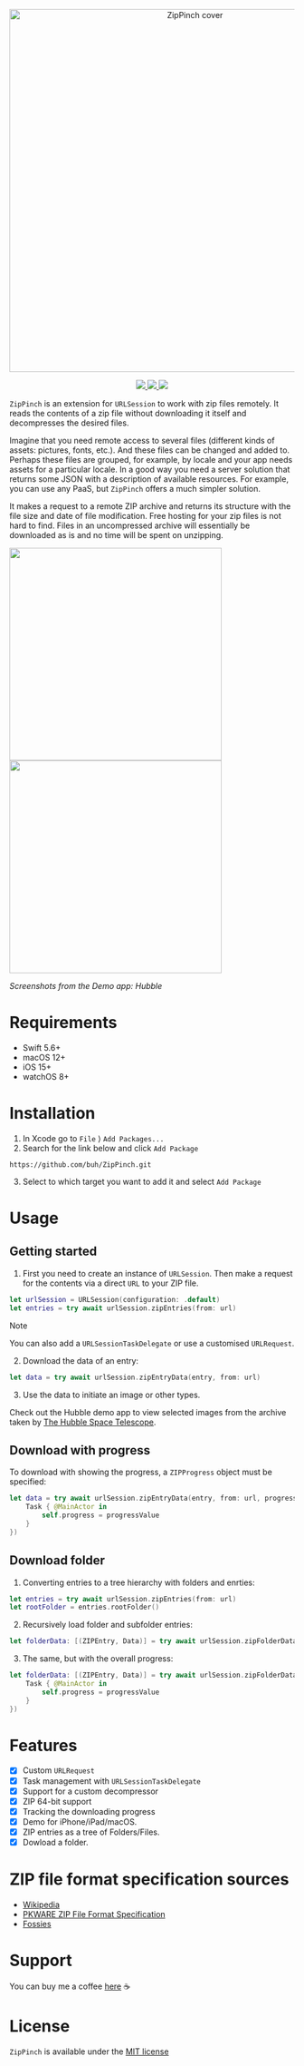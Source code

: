 <p align="center">
  <img width="640" alt="ZipPinch cover" src="https://github.com/buh/ZipPinch/assets/284922/d261cb36-e552-4866-a9ad-ffab5442601b">
</p>

<p align="center">
  <a href="https://swiftpackageindex.com/buh/ZipPinch">
    <img src="https://img.shields.io/endpoint?url=https%3A%2F%2Fswiftpackageindex.com%2Fapi%2Fpackages%2Fbuh%2FZipPinch%2Fbadge%3Ftype%3Dswift-versions" />
    <img src="https://img.shields.io/endpoint?url=https%3A%2F%2Fswiftpackageindex.com%2Fapi%2Fpackages%2Fbuh%2FZipPinch%2Fbadge%3Ftype%3Dplatforms" />
  </a>
  <a href="https://github.com/buh/CompactSlider/blob/main/LICENSE"><img src="https://img.shields.io/github/license/buh/ZipPinch" /></a>
</p>

`ZipPinch` is an extension for `URLSession` to work with zip files remotely. It reads the contents of a zip file without downloading it itself and decompresses the desired files.

Imagine that you need remote access to several files (different kinds of assets: pictures, fonts, etc.). And these files can be changed and added to. Perhaps these files are grouped, for example, by locale and your app needs assets for a particular locale. In a good way you need a server solution that returns some JSON with a description of available resources. For example, you can use any PaaS, but `ZipPinch` offers a much simpler solution. 

It makes a request to a remote ZIP archive and returns its structure with the file size and date of file modification. Free hosting for your zip files is not hard to find. Files in an uncompressed archive will essentially be downloaded as is and no time will be spent on unzipping.

<img src="https://github.com/buh/ZipPinch/assets/284922/5b86afd2-3875-41da-9842-53cbd6a7c285" width="375"/> <img src="https://github.com/buh/ZipPinch/assets/284922/89a0f65a-5973-4b2d-8fc7-d50a04c636e4" width="375"/>

*Screenshots from the Demo app: Hubble*

# Requirements

- Swift 5.6+
- macOS 12+
- iOS 15+
- watchOS 8+

# Installation

1. In Xcode go to `File` ⟩ `Add Packages...`
2. Search for the link below and click `Add Package`
```
https://github.com/buh/ZipPinch.git
```
3. Select to which target you want to add it and select `Add Package`

# Usage
## Getting started

1. First you need to create an instance of `URLSession`.  Then make a request for the contents via a direct `URL` to your ZIP file.

```swift
let urlSession = URLSession(configuration: .default)
let entries = try await urlSession.zipEntries(from: url)
```

> [!NOTE]
> You can also add a `URLSessionTaskDelegate` or use a customised `URLRequest`.

2. Download the data of an entry:

```swift
let data = try await urlSession.zipEntryData(entry, from: url)
```

3. Use the data to initiate an image or other types.

Check out the Hubble demo app to view selected images from the archive taken by [The Hubble Space Telescope](https://esahubble.org).

## Download with progress

To download with showing the progress, a `ZIPProgress` object must be specified:

```swift
let data = try await urlSession.zipEntryData(entry, from: url, progress: .init() { progressValue in
    Task { @MainActor in
        self.progress = progressValue
    }
})
```

## Download folder

1. Converting entries to a tree hierarchy with folders and enrties:
```swift
let entries = try await urlSession.zipEntries(from: url)
let rootFolder = entries.rootFolder()
```
2. Recursively load folder and subfolder entries:
```swift
let folderData: [(ZIPEntry, Data)] = try await urlSession.zipFolderData(folder, from: url)
```
3. The same, but with the overall progress:
```swift
let folderData: [(ZIPEntry, Data)] = try await urlSession.zipFolderData(folder, from: url, progress: .init() { progressValue in
    Task { @MainActor in
        self.progress = progressValue
    }
})
```

# Features
- [x] Custom `URLRequest`
- [x] Task management with `URLSessionTaskDelegate`
- [x] Support for a custom decompressor
- [x] ZIP 64-bit support
- [x] Tracking the downloading progress
- [x] Demo for iPhone/iPad/macOS.
- [x] ZIP entries as a tree of Folders/Files.
- [x] Dowload a folder.

# ZIP file format specification sources
- [Wikipedia](http://en.wikipedia.org/wiki/ZIP_(file_format)#File_headers)
- [PKWARE ZIP File Format Specification](https://pkware.cachefly.net/webdocs/APPNOTE/APPNOTE-6.3.9.TXT)
- [Fossies](https://fossies.org/linux/unzip/proginfo/extrafld.txt)

# Support

You can buy me a coffee [here](https://www.buymeacoffee.com/bukhtin) ☕️

# License

`ZipPinch` is available under the [MIT license](https://github.com/buh/ZipPinch/blob/main/LICENSE)

